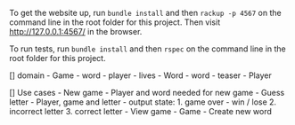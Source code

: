 To get the website up, run `bundle install` and then `rackup -p 4567` on the command line in the root folder for this project. Then visit http://127.0.0.1:4567/ in the browser.

To run tests, run `bundle install` and then `rspec` on the command line in the root folder for this project.

[] domain 
    - Game
        - word
        - player
        - lives
    - Word
        - word
        - teaser
    - Player

[] Use cases
    - New game
        - Player and word needed for new game
    - Guess letter 
        - Player, game and letter 
        - output state: 
            1. game over
                - win / lose
            2. incorrect letter
            3. correct letter 
    - View game
        - Game
    - Create new word
